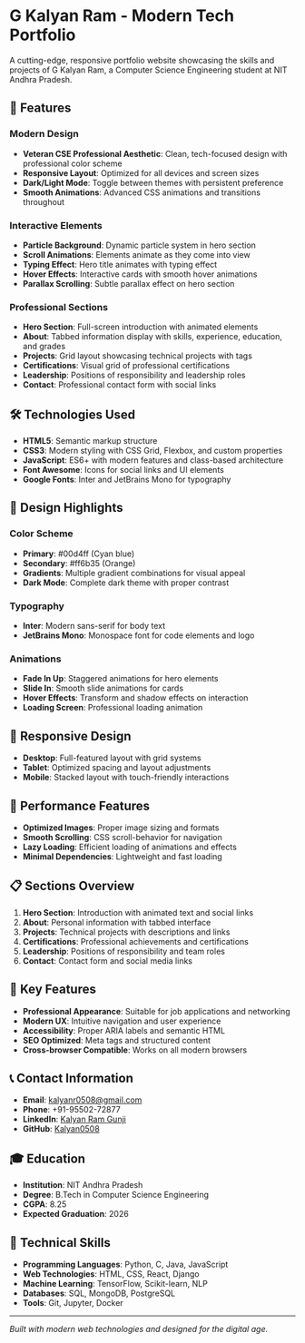 # G Kalyan Ram - Modern Tech Portfolio

A cutting-edge, responsive portfolio website showcasing the skills and projects of G Kalyan Ram, a Computer Science Engineering student at NIT Andhra Pradesh.

## 🚀 Features

### Modern Design
- **Veteran CSE Professional Aesthetic**: Clean, tech-focused design with professional color scheme
- **Responsive Layout**: Optimized for all devices and screen sizes
- **Dark/Light Mode**: Toggle between themes with persistent preference
- **Smooth Animations**: Advanced CSS animations and transitions throughout

### Interactive Elements
- **Particle Background**: Dynamic particle system in hero section
- **Scroll Animations**: Elements animate as they come into view
- **Typing Effect**: Hero title animates with typing effect
- **Hover Effects**: Interactive cards with smooth hover animations
- **Parallax Scrolling**: Subtle parallax effect on hero section

### Professional Sections
- **Hero Section**: Full-screen introduction with animated elements
- **About**: Tabbed information display with skills, experience, education, and grades
- **Projects**: Grid layout showcasing technical projects with tags
- **Certifications**: Visual grid of professional certifications
- **Leadership**: Positions of responsibility and leadership roles
- **Contact**: Professional contact form with social links

## 🛠️ Technologies Used

- **HTML5**: Semantic markup structure
- **CSS3**: Modern styling with CSS Grid, Flexbox, and custom properties
- **JavaScript**: ES6+ with modern features and class-based architecture
- **Font Awesome**: Icons for social links and UI elements
- **Google Fonts**: Inter and JetBrains Mono for typography

## 🎨 Design Highlights

### Color Scheme
- **Primary**: #00d4ff (Cyan blue)
- **Secondary**: #ff6b35 (Orange)
- **Gradients**: Multiple gradient combinations for visual appeal
- **Dark Mode**: Complete dark theme with proper contrast

### Typography
- **Inter**: Modern sans-serif for body text
- **JetBrains Mono**: Monospace font for code elements and logo

### Animations
- **Fade In Up**: Staggered animations for hero elements
- **Slide In**: Smooth slide animations for cards
- **Hover Effects**: Transform and shadow effects on interaction
- **Loading Screen**: Professional loading animation

## 📱 Responsive Design

- **Desktop**: Full-featured layout with grid systems
- **Tablet**: Optimized spacing and layout adjustments
- **Mobile**: Stacked layout with touch-friendly interactions

## 🚀 Performance Features

- **Optimized Images**: Proper image sizing and formats
- **Smooth Scrolling**: CSS scroll-behavior for navigation
- **Lazy Loading**: Efficient loading of animations and effects
- **Minimal Dependencies**: Lightweight and fast loading

## 📋 Sections Overview

1. **Hero Section**: Introduction with animated text and social links
2. **About**: Personal information with tabbed interface
3. **Projects**: Technical projects with descriptions and links
4. **Certifications**: Professional achievements and certifications
5. **Leadership**: Positions of responsibility and team roles
6. **Contact**: Contact form and social media links

## 🎯 Key Features

- **Professional Appearance**: Suitable for job applications and networking
- **Modern UX**: Intuitive navigation and user experience
- **Accessibility**: Proper ARIA labels and semantic HTML
- **SEO Optimized**: Meta tags and structured content
- **Cross-browser Compatible**: Works on all modern browsers

## 📞 Contact Information

- **Email**: kalyanr0508@gmail.com
- **Phone**: +91-95502-72877
- **LinkedIn**: [Kalyan Ram Gunji](https://www.linkedin.com/in/kalyan-ram-gunji-2a02b8261/)
- **GitHub**: [Kalyan0508](https://github.com/Kalyan0508)

## 🎓 Education

- **Institution**: NIT Andhra Pradesh
- **Degree**: B.Tech in Computer Science Engineering
- **CGPA**: 8.25
- **Expected Graduation**: 2026

## 💼 Technical Skills

- **Programming Languages**: Python, C, Java, JavaScript
- **Web Technologies**: HTML, CSS, React, Django
- **Machine Learning**: TensorFlow, Scikit-learn, NLP
- **Databases**: SQL, MongoDB, PostgreSQL
- **Tools**: Git, Jupyter, Docker

---

*Built with modern web technologies and designed for the digital age.*